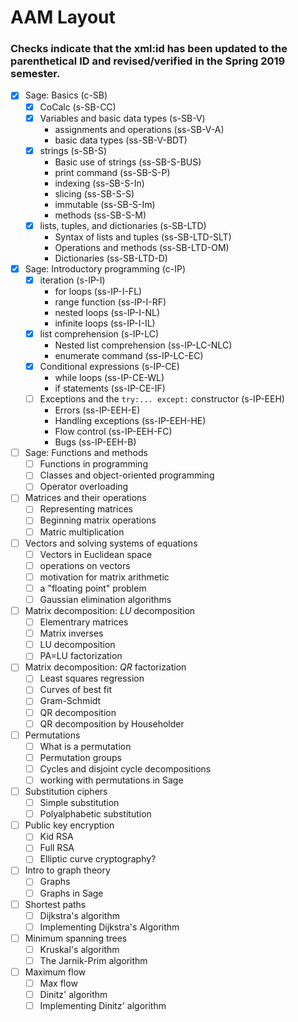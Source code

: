 # AAM Layout

### Checks indicate that the xml:id has been updated to the parenthetical ID and revised/verified in the Spring 2019 semester.


- [x] Sage: Basics (c-SB)
  - [x] CoCalc (s-SB-CC)
  - [x] Variables and basic data types (s-SB-V)
    - assignments and operations (ss-SB-V-A)
    - basic data types (ss-SB-V-BDT)
  - [x] strings (s-SB-S)
    - Basic use of strings (ss-SB-S-BUS)
    - print command (ss-SB-S-P)
    - indexing (ss-SB-S-In)
    - slicing (ss-SB-S-S)
    - immutable (ss-SB-S-Im)
    - methods (ss-SB-S-M)
  - [x] lists, tuples, and dictionaries (s-SB-LTD)
    - Syntax of lists and tuples (ss-SB-LTD-SLT)
    - Operations and methods (ss-SB-LTD-OM)
    - Dictionaries (ss-SB-LTD-D)
- [x] Sage: Introductory programming (c-IP)
  - [x] iteration (s-IP-I)
    - for loops (ss-IP-I-FL)
    - range function (ss-IP-I-RF)
    - nested loops (ss-IP-I-NL)
    - infinite loops (ss-IP-I-IL)
  - [x] list comprehension (s-IP-LC)
    - Nested list comprehension (ss-IP-LC-NLC)
    - enumerate command (ss-IP-LC-EC)
  - [x] Conditional expressions (s-IP-CE)
    - while loops (ss-IP-CE-WL)
    - if statements (ss-IP-CE-IF)
  - [ ] Exceptions and the `try:... except:` constructor (s-IP-EEH)
    - Errors (ss-IP-EEH-E)
    - Handling exceptions (ss-IP-EEH-HE)
    - Flow control (ss-IP-EEH-FC)
    - Bugs (ss-IP-EEH-B)
- [ ] Sage: Functions and methods
  - [ ] Functions in programming
  - [ ] Classes and object-oriented programming
  - [ ] Operator overloading
- [ ] Matrices and their operations
  - [ ] Representing matrices
  - [ ] Beginning matrix operations
  - [ ] Matric multiplication
- [ ] Vectors and solving systems of equations
  - [ ] Vectors in Euclidean space
  - [ ] operations on vectors
  - [ ] motivation for matrix arithmetic
  - [ ] a "floating point" problem
  - [ ] Gaussian elimination algorithms
- [ ] Matrix decomposition: $LU$ decomposition
  - [ ] Elementrary matrices
  - [ ] Matrix inverses
  - [ ] LU decomposition
  - [ ] PA=LU factorization
- [ ] Matrix decomposition: $QR$ factorization
  - [ ] Least squares regression
  - [ ] Curves of best fit
  - [ ] Gram-Schmidt
  - [ ] QR decomposition
  - [ ] QR decomposition by Householder
- [ ] Permutations
  - [ ] What is a permutation
  - [ ] Permutation groups
  - [ ] Cycles and disjoint cycle decompositions
  - [ ] working with permutations in Sage
- [ ] Substitution ciphers
  - [ ] Simple substitution
  - [ ] Polyalphabetic substitution
- [ ] Public key encryption
  - [ ] Kid RSA
  - [ ] Full RSA
  - [ ] Elliptic curve cryptography?
- [ ] Intro to graph theory
  - [ ] Graphs
  - [ ] Graphs in Sage
- [ ] Shortest paths
  - [ ] Dijkstra's algorithm
  - [ ] Implementing Dijkstra's Algorithm
- [ ] Minimum spanning trees
  - [ ] Kruskal's algorithm
  - [ ] The Jarnik-Prim algorithm
- [ ] Maximum flow 
  - [ ] Max flow
  - [ ] Dinitz' algorithm
  - [ ] Implementing Dinitz' algorithm